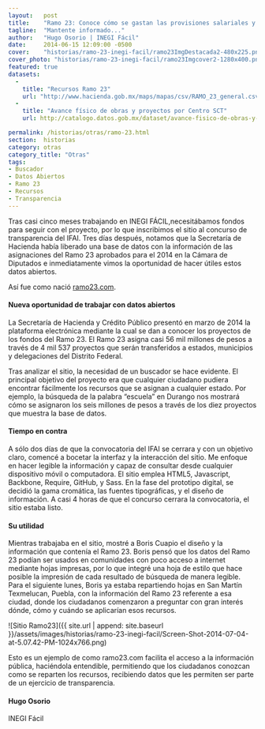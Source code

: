 ```yaml
---
layout:   post
title:    "Ramo 23: Conoce cómo se gastan las provisiones salariales y económicas de México"
tagline:  "Mantente informado..."
author:   "Hugo Osorio | INEGI Fácil"
date:     2014-06-15 12:09:00 -0500
cover:    "historias/ramo-23-inegi-facil/ramo23ImgDestacada2-480x225.png"
cover_photo: "historias/ramo-23-inegi-facil/ramo23Imgcover2-1280x400.png"
featured: true
datasets:
  -
    title: "Recursos Ramo 23"
    url: "http://www.hacienda.gob.mx/maps/mapas/csv/RAMO_23_general.csv"
  -
    title: "Avance físico de obras y proyectos por Centro SCT"
    url: http://catalogo.datos.gob.mx/dataset/avance-fisico-de-obras-y-proyectos-por-centro-sct

permalink: /historias/otras/ramo-23.html
section:  historias
category: otras
category_title: "Otras"
tags:
- Buscador
- Datos Abiertos
- Ramo 23
- Recursos
- Transparencia
---
```


Tras casi cinco meses trabajando en INEGI FÁCIL,necesitábamos fondos para seguir con el proyecto, por lo que inscribimos el sitio al concurso de transparencia del IFAI. Tres días después, notamos que la Secretaría de Hacienda había liberado una base de datos con la información de las asignaciones del Ramo 23 aprobados para el 2014 en la Cámara de Diputados e inmediatamente vimos la oportunidad de hacer útiles estos datos abiertos.

Así fue como nació [ramo23.com](http://ramo23.com/).

#### Nueva oportunidad de trabajar con datos abiertos

La Secretaría de Hacienda y Crédito Público presentó en marzo de 2014 la plataforma electrónica mediante la cual se dan a conocer los proyectos de los fondos del Ramo 23. El Ramo 23 asigna casi 56 mil millones de pesos a través de 4 mil 537 proyectos que serán transferidos a estados, municipios y delegaciones del Distrito Federal.

Tras analizar el sitio, la necesidad de un buscador se hace evidente. El principal objetivo del proyecto era que cualquier ciudadano pudiera encontrar fácilmente los recursos que se asignan a cualquier estado. Por ejemplo, la búsqueda de la palabra “escuela” en Durango nos mostrará cómo se asignaron los seis millones de pesos a través de los diez proyectos que muestra la base de datos.

#### Tiempo en contra

A sólo dos días de que la convocatoria del IFAI se cerrara y con un objetivo claro, comencé a bocetar la interfaz y la interacción del sitio. Me enfoque en hacer legible la información y capaz de consultar desde cualquier dispositivo móvil o computadora. El sitio emplea HTML5, Javascript, Backbone, Require, GitHub, y Sass. En la fase del prototipo digital, se decidió la gama cromática, las fuentes tipográficas, y el diseño de información.  A casi 4 horas de que el concurso cerrara la convocatoria, el sitio estaba listo.

#### Su utilidad

Mientras trabajaba en el sitio, mostré a Boris Cuapio el diseño y la información que contenía el Ramo 23. Boris pensó que los datos del Ramo 23 podían ser usados en comunidades con poco acceso a internet mediante hojas impresas, por lo que integré una hoja de estilo que hace posible la impresión de cada resultado de búsqueda de manera legible. Para el siguiente lunes, Boris ya estaba repartiendo hojas en San Martín Texmelucan, Puebla, con la información del Ramo 23 referente a esa ciudad, donde  los ciudadanos comenzaron a preguntar con gran interés dónde, cómo y cuándo se aplicarían esos recursos.

![Sitio Ramo23]({{ site.url | append: site.baseurl }}/assets/images/historias/ramo-23-inegi-facil/Screen-Shot-2014-07-04-at-5.07.42-PM-1024x766.png)

Esto es un ejemplo de como ramo23.com facilita el acceso a la información pública, haciéndola entendible, permitiendo que los ciudadanos conozcan como se reparten los recursos, recibiendo datos que les permiten ser parte de un ejercicio de transparencia.

#### Hugo Osorio

INEGI Fácil
